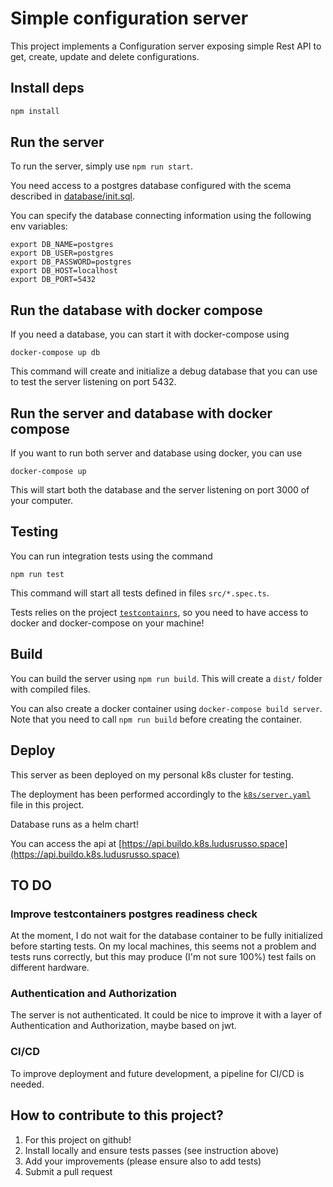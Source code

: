 # Simple configuration server

This project implements a Configuration server exposing simple Rest API
to get, create, update and delete configurations.

## Install deps

```bash
npm install
```

## Run the server

To run the server, simply use `npm run start`.

You need access to a postgres database configured with the scema described in [database/init.sql](./database/init.sql).

You can specify the database connecting information using the following env variables:

```
export DB_NAME=postgres
export DB_USER=postgres
export DB_PASSWORD=postgres
export DB_HOST=localhost
export DB_PORT=5432
```

## Run the database with docker compose

If you need a database, you can start it with docker-compose using

```
docker-compose up db
```

This command will create and initialize a debug database that you can use to
test the server listening on port 5432.

## Run the server and database with docker compose

If you want to run both server and database using docker, you can use

```
docker-compose up
```

This will start both the database and the server listening on port 3000 of your
computer.

## Testing

You can run integration tests using the command

```
npm run test
```

This command will start all tests defined in files `src/*.spec.ts`.

Tests relies on the project [`testcontainrs`](https://www.testcontainers.org/), so you need to have access to docker and docker-compose on your machine!

## Build

You can build the server using `npm run build`. This will create a `dist/` folder with compiled files.

You can also create a docker container using `docker-compose build server`. Note that you need to call `npm run build` before creating the container.

## Deploy

This server as been deployed on my personal k8s cluster for testing.

The deployment has been performed accordingly to the [`k8s/server.yaml`](./k8s/server.yaml) file in this project.

Database runs as a helm chart!

You can access the api at [https://api.buildo.k8s.ludusrusso.space](https://api.buildo.k8s.ludusrusso.space)

## TO DO

### Improve testcontainers postgres readiness check

At the moment, I do not wait for the database container to be fully initialized before starting tests. On my local machines, this seems not a problem and tests runs correctly, but this may produce (I'm not sure 100%) test fails on different hardware.

### Authentication and Authorization

The server is not authenticated. It could be nice to improve it with a layer of Authentication and Authorization, maybe based on jwt.

### CI/CD

To improve deployment and future development, a pipeline for CI/CD is needed.

## How to contribute to this project?

1. For this project on github!
2. Install locally and ensure tests passes (see instruction above)
3. Add your improvements (please ensure also to add tests)
4. Submit a pull request
